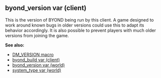 ## byond_version var (client)


This is the version of BYOND being run by this client. A game
designed to work around known bugs in older versions could use this to
adapt its behavior accordingly. It is also possible to prevent players
with much older versions from joining the game.

**See also:**
+   [DM_VERSION macro](/ref/DM/preprocessor/DM_VERSION.md) 
+   [byond_build var (client)](/ref/client/var/byond_build.md) 
+   [byond_version var (world)](/ref/world/var/byond_version.md) 
+   [system_type var (world)](/ref/world/var/system_type.md) 